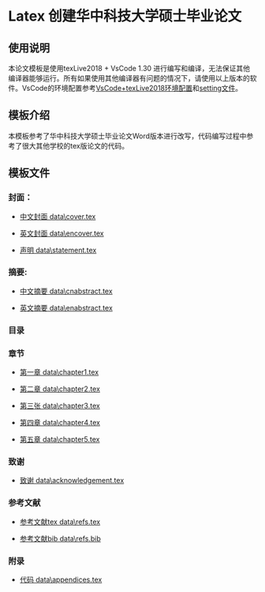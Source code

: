 # Latex 创建华中科技大学硕士毕业论文

## 使用说明

本论文模板是使用texLive2018 + VsCode 1.30 进行编写和编译，无法保证其他编译器能够运行。所有如果使用其他编译器有问题的情况下，请使用以上版本的软件。VsCode的环境配置参考[VsCode+texLive2018环境配置](VScodeconfig.md)和[setting文件](.vscode/settings.json)。

## 模板介绍

本模板参考了华中科技大学硕士毕业论文Word版本进行改写，代码编写过程中参考了很大其他学校的tex版论文的代码。

## 模板文件

### 封面：

- [中文封面 data\cover.tex](data/cover.tex)

- [英文封面 data\encover.tex](data/encover.tex)

- [声明 data\statement.tex](data/statement.tex)

### 摘要:

- [中文摘要 data\cnabstract.tex](data/cnabstract.tex)


- [英文摘要 data\enabstract.tex](data/enabstract.tex)

### 目录

### 章节

- [第一章 data\chapter1.tex](data/chapter1.tex)

- [第二章 data\chapter2.tex](data/chapter2.tex)

- [第三张 data\chapter3.tex](data/chapter3.tex)

- [第四章 data\chapter4.tex](data/chapter4.tex)

- [第五章 data\chapter5.tex](data/chapter5.tex)

### 致谢

- [致谢 data\acknowledgement.tex](data/acknowledgement.tex)

### 参考文献 

- [参考文献tex data\refs.tex](data/refs.tex)

- [参考文献bib data\refs.bib](data/refs.bib)

### 附录 

- [代码 data\appendices.tex](data/appendices.tex)